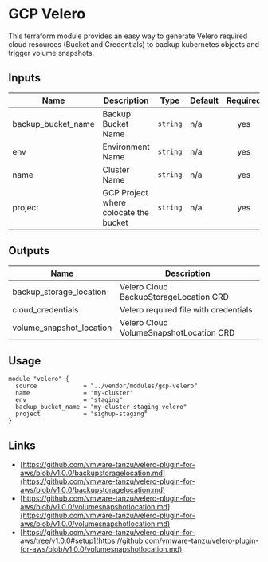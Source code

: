# GCP Velero

This terraform module provides an easy way to generate Velero required cloud resources (Bucket and Credentials)
to backup kubernetes objects and trigger volume snapshots.

## Inputs

| Name                 | Description                           | Type     | Default | Required |
| -------------------- | ------------------------------------- | -------- | ------- | :------: |
| backup\_bucket\_name | Backup Bucket Name                    | `string` | n/a     |   yes    |
| env                  | Environment Name                      | `string` | n/a     |   yes    |
| name                 | Cluster Name                          | `string` | n/a     |   yes    |
| project              | GCP Project where colocate the bucket | `string` | n/a     |   yes    |

## Outputs

| Name                       | Description                             |
| -------------------------- | --------------------------------------- |
| backup\_storage\_location  | Velero Cloud BackupStorageLocation CRD  |
| cloud\_credentials         | Velero required file with credentials   |
| volume\_snapshot\_location | Velero Cloud VolumeSnapshotLocation CRD |

## Usage

```hcl
module "velero" {
  source             = "../vendor/modules/gcp-velero"
  name               = "my-cluster"
  env                = "staging"
  backup_bucket_name = "my-cluster-staging-velero"
  project            = "sighup-staging"
}
```

## Links

- [https://github.com/vmware-tanzu/velero-plugin-for-aws/blob/v1.0.0/backupstoragelocation.md](https://github.com/vmware-tanzu/velero-plugin-for-aws/blob/v1.0.0/backupstoragelocation.md)
- [https://github.com/vmware-tanzu/velero-plugin-for-aws/blob/v1.0.0/volumesnapshotlocation.md](https://github.com/vmware-tanzu/velero-plugin-for-aws/blob/v1.0.0/volumesnapshotlocation.md)
- [https://github.com/vmware-tanzu/velero-plugin-for-aws/tree/v1.0.0#setup](https://github.com/vmware-tanzu/velero-plugin-for-aws/blob/v1.0.0/volumesnapshotlocation.md)